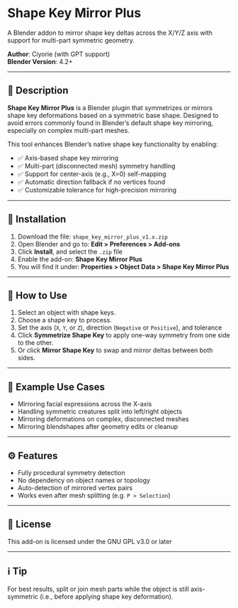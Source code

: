 # Shape Key Mirror Plus

A Blender addon to mirror shape key deltas across the X/Y/Z axis with support for multi-part symmetric geometry.

**Author**: Ciyorie (with GPT support)  
**Blender Version**: 4.2+  

---

## 🧩 Description

**Shape Key Mirror Plus** is a Blender plugin that symmetrizes or mirrors shape key deformations based on a symmetric base shape. Designed to avoid errors commonly found in Blender’s default shape key mirroring, especially on complex multi-part meshes.

This tool enhances Blender’s native shape key functionality by enabling:

- ✅ Axis-based shape key mirroring
- ✅ Multi-part (disconnected mesh) symmetry handling
- ✅ Support for center-axis (e.g., X=0) self-mapping
- ✅ Automatic direction fallback if no vertices found
- ✅ Customizable tolerance for high-precision mirroring

---

## 🔧 Installation

1. Download the file: `shape_key_mirror_plus_v1.x.zip`
2. Open Blender and go to: **Edit > Preferences > Add-ons**
3. Click **Install**, and select the `.zip` file
4. Enable the add-on: **Shape Key Mirror Plus**
5. You will find it under: **Properties > Object Data > Shape Key Mirror Plus**

---

## 🚀 How to Use

1. Select an object with shape keys.
2. Choose a shape key to process.
3. Set the axis (`X`, `Y`, or `Z`), direction (`Negative` or `Positive`), and tolerance
4. Click **Symmetrize Shape Key** to apply one-way symmetry from one side to the other.
5. Or click **Mirror Shape Key** to swap and mirror deltas between both sides.

---

## 🎯 Example Use Cases

- Mirroring facial expressions across the X-axis
- Handling symmetric creatures split into left/right objects
- Mirroring deformations on complex, disconnected meshes
- Mirroring blendshapes after geometry edits or cleanup

---

## ⚙️ Features

- Fully procedural symmetry detection
- No dependency on object names or topology
- Auto-detection of mirrored vertex pairs
- Works even after mesh splitting (e.g. `P > Selection`)

---

## 🪪 License

This add-on is licensed under the GNU GPL v3.0 or later

---

## ℹ️ Tip

For best results, split or join mesh parts while the object is still axis-symmetric (i.e., before applying shape key deformation).
